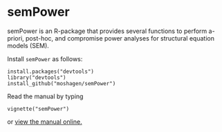 semPower
=====

semPower is an R-package that provides several functions to perform a-priori, post-hoc, and compromise power analyses for structural equation models (SEM).

Install `semPower` as follows:
```
install.packages("devtools")
library("devtools")
install_github("moshagen/semPower")
```

Read the manual by typing
```
vignette("semPower")
```
or [view the manual online.](https://github.com/moshagen/semPower/blob/master/vignettes/semPower.pdf)
